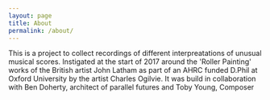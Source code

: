 ```yaml
---
layout: page
title: About
permalink: /about/
---
```


This is a project to collect recordings of different interpreatations of unusual musical scores. Instigated at the start of 2017 around the 'Roller Painting' works of the British artist John Latham as part of an AHRC funded D.Phil at Oxford University by the artist Charles Ogilvie. It was build in collaboration with Ben Doherty, architect of parallel futures and Toby Young, Composer
